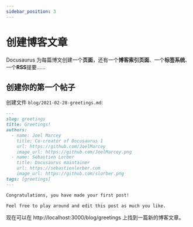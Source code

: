 ```yaml
---
sidebar_position: 3
---
```


# 创建博客文章

Docusaurus 为每篇博文创建一个**页面**，还有一个**博客索引页面**、一个**标签系统**、一个**RSS**提要……

## 创建你的第一个帖子

 创建文件 `blog/2021-02-28-greetings.md`:

```md title="blog/2021-02-28-greetings.md"
---
slug: greetings
title: Greetings!
authors:
  - name: Joel Marcey
    title: Co-creator of Docusaurus 1
    url: https://github.com/JoelMarcey
    image_url: https://github.com/JoelMarcey.png
  - name: Sébastien Lorber
    title: Docusaurus maintainer
    url: https://sebastienlorber.com
    image_url: https://github.com/slorber.png
tags: [greetings]
---

Congratulations, you have made your first post!

Feel free to play around and edit this post as much you like.
```

现在可以在 http://localhost:3000/blog/greetings 上找到一篇新的博客文章。
